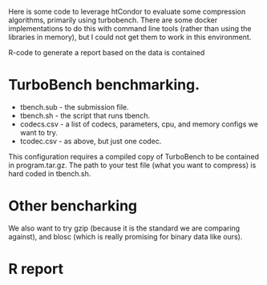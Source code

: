 Here is some code to leverage htCondor to evaluate some compression algorithms, primarily using turbobench. There are some docker implementations to do this with command line tools (rather than using the libraries in memory), but I could not get them to work in this environment.

R-code to generate a report based on the data is contained 

# TurboBench benchmarking. 

* tbench.sub - the submission file.
* tbench.sh - the script that runs tbench.
* codecs.csv - a list of codecs, parameters, cpu, and memory configs we want to try.
* tcodec.csv - as above, but just one codec.

This configuration requires a compiled copy of TurboBench to be contained in program.tar.gz. The path to your test file (what you want to compress) is hard coded in tbench.sh.

# Other bencharking

We also want to try gzip (because it is the standard we are comparing against), and blosc (which is really promising for binary data like ours).

# R report
